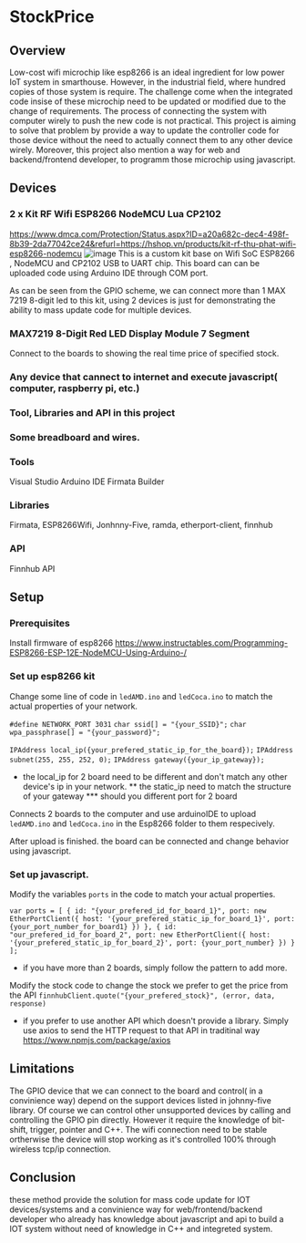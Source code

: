 # StockPrice

## Overview
Low-cost wifi microchip like esp8266 is an ideal ingredient for low power IoT system in smarthouse. However, in the industrial field, where hundred copies of those
system is require. The challenge come when the integrated code insise of these microchip need to be updated or modified due to the change of requirements. The process of
connecting the system with computer wirely to push the new code is not practical. This project is aiming to solve that problem by provide a way to update the controller
code for those device without the need to actually connect them to any other device wirely. Moreover, this project also mention a way for web and backend/frontend developer,
to programm those microchip using javascript.

## Devices
### 2 x Kit RF Wifi ESP8266 NodeMCU Lua CP2102
https://www.dmca.com/Protection/Status.aspx?ID=a20a682c-dec4-498f-8b39-2da77042ce24&refurl=https://hshop.vn/products/kit-rf-thu-phat-wifi-esp8266-nodemcu
![image](https://user-images.githubusercontent.com/90603689/169732840-971f0482-fe4b-4c19-9b2b-7ca5015c1e4a.png)
This is a custom kit base on Wifi SoC ESP8266 , NodeMCU and CP2102 USB to UART chip. This board can can be uploaded code using Arduino IDE through COM port.

As can be seen from the GPIO scheme, we can connect more than 1 MAX 7219 8-digit led to this kit, using 2 devices is just for demonstrating the ability to mass update
code for multiple devices.
### MAX7219 8-Digit Red LED Display Module 7 Segment
Connect to the boards to showing the real time price of specified stock.

### Any device that cannect to internet and execute javascript( computer, raspberry pi, etc.)
 
### Tool, Libraries and API in this project

### Some breadboard and wires.

### Tools
Visual Studio 
Arduino IDE
Firmata Builder
### Libraries
Firmata,
ESP8266Wifi,
Jonhnny-Five,
ramda,
etherport-client,
finnhub

### API
Finnhub API 

## Setup
### Prerequisites
Install firmware of esp8266 https://www.instructables.com/Programming-ESP8266-ESP-12E-NodeMCU-Using-Arduino-/
### Set up esp8266 kit
Change some line of code in `ledAMD.ino` and `ledCoca.ino` to match the actual properties of your network.

`#define NETWORK_PORT 3031`
`char ssid[] = "{your_SSID}";`
`char wpa_passphrase[] = "{your_password}";`

`IPAddress local_ip({your_prefered_static_ip_for_the_board});`
`IPAddress subnet(255, 255, 252, 0);`
`IPAddress gateway({your_ip_gateway});`

* the local_ip for 2 board need to be different and don't match any other device's ip in your network.
** the static_ip need to match the structure of your gateway
*** should you different port for 2 board




Connects 2 boards to the computer and use arduinoIDE to upload `ledAMD.ino` and `ledCoca.ino` in the Esp8266 folder to them respecively.

After upload is finished. the board can be connected and change behavior using javascript.

### Set up javascript.
Modify the variables `ports` in the code to match your actual properties.


`var ports = [
    {
        id: "{your_prefered_id_for_board_1}",
        port: new EtherPortClient({
            host: '{your_prefered_static_ip_for_board_1}',
            port: {your_port_number_for_board1}
        })
    },
    {
        id: "our_prefered_id_for_board_2",
        port: new EtherPortClient({
            host: '{your_prefered_static_ip_for_board_2}',
            port: {your_port_number}
        })
    }
];`
* if you have more than 2 boards, simply follow the pattern to add more.

Modify the stock code to change the stock we prefer to get the price from the API
`finnhubClient.quote("{your_prefered_stock}", (error, data, response)`

* if you prefer to use another API which doesn't provide a library. Simply use axios to send the
HTTP request to that API in traditinal way https://www.npmjs.com/package/axios 

## Limitations
The GPIO device that we can connect to the board and control( in a convinience way) depend
on the support devices listed in johnny-five library. Of course we can control other unsupported devices
by calling and controlling the GPIO pin directly. However it require the knowledge of bit-shift,
trigger, pointer and C++.
The wifi connection need to be stable ortherwise the device will stop working as it's controlled
100% through wireless tcp/ip connection.

## Conclusion

these method provide the solution for mass code update for IOT devices/systems and a convinience
way for web/frontend/backend developer who already has knowledge about javascript and api to
build a IOT system without need of knowledge in C++ and integreted system.





